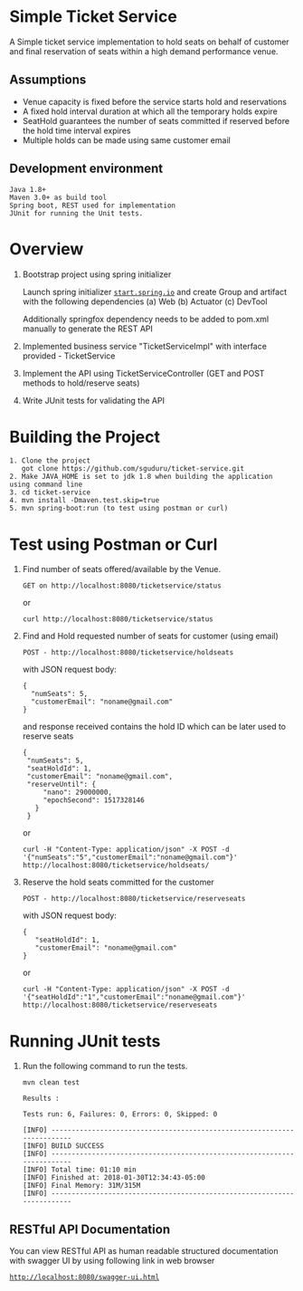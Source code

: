 # Simple Ticket Service

A Simple ticket service implementation to hold seats on behalf of customer and final reservation of seats within a high demand performance venue.

## Assumptions

 * Venue capacity is fixed before the service starts hold and reservations
 * A fixed hold interval duration at which all the temporary holds expire
 * SeatHold guarantees the number of seats committed if reserved before the hold time interval expires
 * Multiple holds can be made using same customer email
 
 

## Development environment

    Java 1.8+
    Maven 3.0+ as build tool
    Spring boot, REST used for implementation
    JUnit for running the Unit tests.


# Overview

1. Bootstrap project using spring initializer
   
   Launch spring initializer [`start.spring.io`](https://start.spring.io/) and create Group and artifact with the following dependencies
      (a) Web
      (b) Actuator
      (c) DevTool
       
   Additionally springfox dependency needs to be added to pom.xml manually to generate the REST API
       
2. Implemented business service "TicketServiceImpl" with interface provided - TicketService

3. Implement the API using TicketServiceController (GET and POST methods to hold/reserve seats)
4. Write JUnit tests for validating the API


# Building the Project

    1. Clone the project
       got clone https://github.com/sguduru/ticket-service.git
    2. Make JAVA_HOME is set to jdk 1.8 when building the application using command line
    3. cd ticket-service
    4. mvn install -Dmaven.test.skip=true
    5. mvn spring-boot:run (to test using postman or curl)
    
# Test using Postman or Curl

1. Find number of seats offered/available by the Venue.
    
    ```
    GET on http://localhost:8080/ticketservice/status
    ```
    or
    
    ```
    curl http://localhost:8080/ticketservice/status
    ```

2. Find and Hold requested number of seats for customer (using email)

    ```
   POST - http://localhost:8080/ticketservice/holdseats
   ```
   with JSON request body:
   
   ```
   {
     "numSeats": 5,
     "customerEmail": "noname@gmail.com"
   }
   ```
   and response received contains the hold ID which can be later used to reserve seats
   
   ```   
   {
    "numSeats": 5,
    "seatHoldId": 1,
    "customerEmail": "noname@gmail.com",
    "reserveUntil": {
        "nano": 29000000,
        "epochSecond": 1517328146
      }
    }
    ```
    
    or
    
    ```
    curl -H "Content-Type: application/json" -X POST -d '{"numSeats":"5","customerEmail":"noname@gmail.com"}' http://localhost:8080/ticketservice/holdseats/
    ```
    
3. Reserve the hold seats committed for the customer
    ```
   POST - http://localhost:8080/ticketservice/reserveseats
    ```

   with JSON request body:
   ```
   {
      "seatHoldId": 1,
      "customerEmail": "noname@gmail.com"
   }
   ```
   
    or

    ```
    curl -H "Content-Type: application/json" -X POST -d '{"seatHoldId":"1","customerEmail":"noname@gmail.com"}' http://localhost:8080/ticketservice/reserveseats
    ```

# Running JUnit tests

1. Run the following command to run the tests.

    ```
    mvn clean test

    Results :

    Tests run: 6, Failures: 0, Errors: 0, Skipped: 0

    [INFO] ------------------------------------------------------------------------
    [INFO] BUILD SUCCESS
    [INFO] ------------------------------------------------------------------------
    [INFO] Total time: 01:10 min
    [INFO] Finished at: 2018-01-30T12:34:43-05:00
    [INFO] Final Memory: 31M/315M
    [INFO] ------------------------------------------------------------------------
    ```

## RESTful API Documentation

You can view RESTful API as human readable structured documentation with swagger UI by using following link
in web browser

[`http://localhost:8080/swagger-ui.html`](http://localhost:8080/swagger-ui.html)